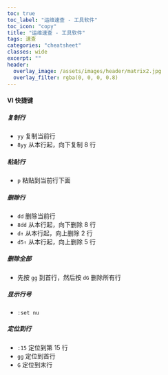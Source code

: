```yaml
---
toc: true
toc_label: "运维速查 - 工具软件"
toc_icon: "copy"
title: "运维速查 - 工具软件"
tags: 速查
categories: "cheatsheet"
classes: wide
excerpt: ""
header:
  overlay_image: /assets/images/header/matrix2.jpg
  overlay_filter: rgba(0, 0, 0, 0.8)
---
```













#### VI 快捷键

##### 复制行

* `yy` 复制当前行
* `8yy` 从本行起，向下复制 8 行

##### 粘贴行

* `p` 粘贴到当前行下面

##### 删除行

* `dd` 删除当前行
* `8dd` 从本行起，向下删除 8  行
* `d↑` 从本行起，向上删除 2 行
* `d5↑` 从本行起，向上删除 5 行

##### 删除全部

* 先按 `gg` 到首行，然后按 `dG` 删除所有行

##### 显示行号

* `:set nu`

##### 定位到行

* `:15` 定位到第 15 行
* `gg` 定位到首行
* `G` 定位到末行

